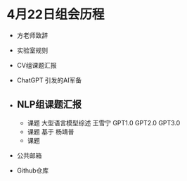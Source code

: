 # 4月22日组会历程

- 方老师致辞
- 实验室规则
- CV组课题汇报

- ChatGPT 引发的AI军备
- NLP组课题汇报
  -  
  - 课题 大型语言模型综述 王雪宁 GPT1.0 GPT2.0 GPT3.0  
  - 课题 基于            杨靖普 
  - 课题 
- 公共邮箱
- Github仓库
